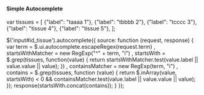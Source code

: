 #### Simple Autocomplete

var tissues = [
    {"label": "taaaa 1"},
    {"label": "tbbbb 2"},
    {"label": "tcccc 3"},
    {"label": "tissue 4"},
    {"label": "tissue 5"},
];

$('input#id_tissue').autocomplete({
    source: function (request, response) {
        var term = $.ui.autocomplete.escapeRegex(request.term)
            , startsWithMatcher = new RegExp("^" + term, "i")
            , startsWith = $.grep(tissues, function(value) {
                return startsWithMatcher.test(value.label || value.value || value);
            })
            , containsMatcher = new RegExp(term, "i")
            , contains = $.grep(tissues, function (value) {
                return $.inArray(value, startsWith) < 0 &&
                    containsMatcher.test(value.label || value.value || value);
            });
        response(startsWith.concat(contains));
    }
});

